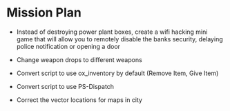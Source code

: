 # Mission Plan

- Instead of destroying power plant boxes, create a wifi hacking mini game that will allow you to remotely disable the banks security, delaying police notification or opening a door

- Change weapon drops to different weapons

- Convert script to use ox_inventory by default (Remove Item, Give Item)

- Convert script to use PS-Dispatch

- Correct the vector locations for maps in city

